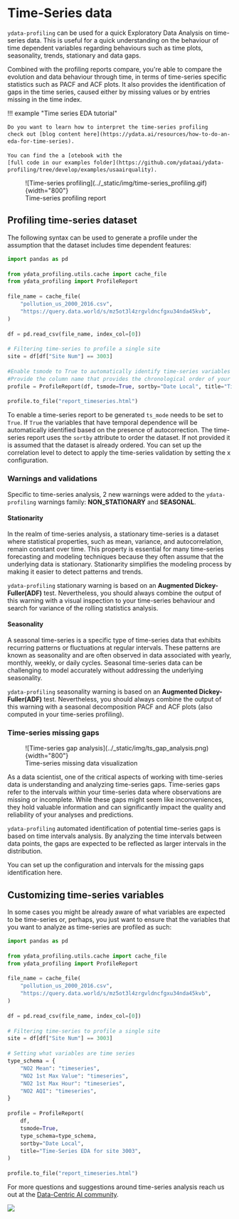 # Time-Series data

`ydata-profiling` can be used for a quick Exploratory Data Analysis on
time-series data. This is useful for a quick understanding on the
behaviour of time dependent variables regarding behaviours such as time
plots, seasonality, trends, stationary and data gaps.

Combined with the profiling reports compare, you're able to compare the
evolution and data behaviour through time, in terms of time-series
specific statistics such as PACF and ACF plots. It also provides the
identification of gaps in the time series, caused either by missing
values or by entries missing in the time index.

!!! example "Time series EDA tutorial"
    
    Do you want to learn how to interpret the time-series profiling
    check out [blog content here](https://ydata.ai/resources/how-to-do-an-eda-for-time-series). 

    You can find the a [otebook with the
    [full code in our examples folder](https://github.com/ydataai/ydata-profiling/tree/develop/examples/usaairquality).

<figure markdown>     
   ![Time-series profiling](../_static/img/time-series_profiling.gif){width="800"}
   <figcaption>Time-series profiling report</figcaption>
</figure>

## Profiling time-series dataset

The following syntax can be used to generate a profile under the
assumption that the dataset includes time dependent features:

``` python linenums="1" title="Setting the configurations for time-series profiling"
import pandas as pd

from ydata_profiling.utils.cache import cache_file
from ydata_profiling import ProfileReport

file_name = cache_file(
    "pollution_us_2000_2016.csv",
    "https://query.data.world/s/mz5ot3l4zrgvldncfgxu34nda45kvb",
)

df = pd.read_csv(file_name, index_col=[0])

# Filtering time-series to profile a single site
site = df[df["Site Num"] == 3003]

#Enable tsmode to True to automatically identify time-series variables
#Provide the column name that provides the chronological order of your time-series
profile = ProfileReport(df, tsmode=True, sortby="Date Local", title="Time-Series EDA")

profile.to_file("report_timeseries.html")
```

To enable a time-series report to be generated `ts_mode` needs to be set
to `True`. If `True` the variables that have temporal dependence
will be automatically identified based on the presence of
autocorrection. The time-series report uses the `sortby` attribute to
order the dataset. If not provided it is assumed that the dataset is
already ordered.
You can set up the correlation level to detect to apply the time-series 
validation by setting the x configuration. 

### Warnings and validations

Specific to time-series analysis, 2 new warnings were added to the `ydata-profiling`
warnings family: **NON_STATIONARY** and **SEASONAL**.

#### Stationarity
In the realm of time-series analysis, a stationary time-series is a dataset 
where statistical properties, such as mean, variance, and autocorrelation, 
remain constant over time. This property is essential for many time-series 
forecasting and modeling techniques because they often assume that the underlying 
data is stationary. Stationarity simplifies the modeling process by making
it easier to detect patterns and trends.

`ydata-profiling` stationary warning is based on an **Augmented Dickey-Fuller(ADF)** test.
Nevertheless, you should always combine the output of this warning with a visual
inspection to your time-series behaviour and search for variance of the 
rolling statistics analysis. 

#### Seasonality

A seasonal time-series is a specific type of time-series data that exhibits
recurring patterns or fluctuations at regular intervals. These patterns
are known as seasonality and are often observed in data associated with yearly,
monthly, weekly, or daily cycles. Seasonal time-series data can be challenging
to model accurately without addressing the underlying seasonality.

`ydata-profiling` seasonality warning is based on an **Augmented Dickey-Fuller(ADF)** test.
Nevertheless, you should always combine the output of this warning with a seasonal decomposition
PACF and ACF plots (also computed in your time-series profiling).

### Time-series missing gaps

<figure markdown>     
   ![Time-series gap analysis](../_static/img/ts_gap_analysis.png){width="800"}
   <figcaption>Time-series missing data visualization</figcaption>
</figure>

As a data scientist, one of the critical aspects of working with time-series data
is understanding and analyzing time-series gaps. Time-series gaps refer to the
intervals within your time-series data where observations are missing or incomplete.
While these gaps might seem like inconveniences, they hold valuable information and
can significantly impact the quality and reliability of your analyses and predictions. 

`ydata-profiling` automated identification of potential time-series gaps is based
on time intervals analysis. By analyzing the time intervals between data points,
the gaps are expected to be reflected as larger intervals in the distribution. 

You can set up the configuration and intervals for the missing gaps identification here.

## Customizing time-series variables

In some cases you might be already aware of what variables are expected
to be time-series or, perhaps, you just want to ensure that the
variables that you want to analyze as time-series are profiled as such:

``` python linenums="1" title="Setting what variables are time-series"
import pandas as pd

from ydata_profiling.utils.cache import cache_file
from ydata_profiling import ProfileReport

file_name = cache_file(
    "pollution_us_2000_2016.csv",
    "https://query.data.world/s/mz5ot3l4zrgvldncfgxu34nda45kvb",
)

df = pd.read_csv(file_name, index_col=[0])

# Filtering time-series to profile a single site
site = df[df["Site Num"] == 3003]

# Setting what variables are time series
type_schema = {
    "NO2 Mean": "timeseries",
    "NO2 1st Max Value": "timeseries",
    "NO2 1st Max Hour": "timeseries",
    "NO2 AQI": "timeseries",
}

profile = ProfileReport(
    df,
    tsmode=True,
    type_schema=type_schema,
    sortby="Date Local",
    title="Time-Series EDA for site 3003",
)

profile.to_file("report_timeseries.html")
```

For more questions and suggestions around time-series analysis reach us out at the [Data-Centric AI community](https://datacentricai.community/).

<img referrerpolicy="no-referrer-when-downgrade" src="https://static.scarf.sh/a.png?x-pxid=baa0e45f-0c03-4190-9646-9d8ea2640ba2" />